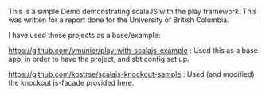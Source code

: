This is a simple Demo demonstrating scalaJS with the play framework.
This was written for a report done for the University of British Columbia.

I have used these projects as a base/example:

https://github.com/vmunier/play-with-scalajs-example : Used this as a base app, in order to have the project, and sbt config set up.

https://github.com/kostrse/scalajs-knockout-sample : Used (and modified) the knockout js-facade provided here.
